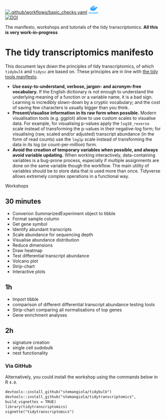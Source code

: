 <!-- badges: start -->
[![.github/workflows/basic_checks.yaml](https://github.com/stemangiola/tidytranscriptomics/workflows/.github/workflows/basic_checks.yaml/badge.svg)](https://github.com/stemangiola/tidytranscriptomics/actions) [![Docker](https://github.com/Bioconductor/BioC2020/raw/master/docs/images/docker_icon.png)](https://hub.docker.com/repository/docker/stemangiola/tidytranscriptomics) 	
[![DOI](https://zenodo.org/badge/DOI/10.5281/zenodo.3959148.svg)](https://doi.org/10.5281/zenodo.3959148)
<!-- badges: end -->


The manifesto, workshops and tutorials of the tidy transcriptomics.
**All this is very work-in-progress**

# The tidy transcriptomics manifesto
This document lays down the principles of tidy transcriptomics, of which `tidybulk` and `tidysc` are based on. These principles are in line with [the tidy tools manifesto](https://cran.r-project.org/web/packages/tidyverse/vignettes/manifesto.html).

- **Use easy-to-understand, verbose, jargon- and acronym-free vocabulary.** If the English dictionary is not enough to understand the underlying meaning of a function or a variable name, it is a bad sign. Learning is incredibly slown-down by a cryptic vocabulary; and the cost of saving few characters is usually bigger than you think.
- **Present/visualise information in its raw form when possible.** Modern visualisation tools (e.g. ggplot) allow to use custom scales to visualise data. For example, for visualising p-values apply the `log10_reverse` scale instead of transforming the p-values in their negative-log form; for visualising (raw, scaled and/or adjusted) transcript abundance (in the form of read counts) use the `log1p` scale instead of transforming the data in its log (or count-per-million) form.
- **Avoid the creation of temporary variables when possible, and always avoid variable updating.** When working interactively, data-containing variables is a bug-prone process, especially if multiple assignments are done on the same variable though the workflow. The main utility of variables should be to store data that is used more than once. Tidyverse allows extremely complex operations in a functional way.


Workshops

## 30 minutes

- Converion SummarizedExperiment object to tibble
- Format sample column
- Get gene symbol
- Identify abundant transcripts
- Scale abundance for sequencing depth
- Visualise abundance distribution
- Reduce dimensions
- Draw heatmap
- Test differential transcript abundance
- Volcano plot
- Strip-chart
- Interactive plots


## 1h

- Import tibble
- comparison of different differential transcript abundance testing tools
- Strip-chart comparing all normalisations of top genes
- Gene enrichment analyses

## 2h

- signature creation
- single cell sudobulk
- nest functionality


### Via GitHub

Alternatively, you could install the workshop using the commands below in R `4.0`.

```
devtools::install_github("stemangiola/tidybulk")
devtools::install_github("stemangiola/tidytranscriptomics", build_vignettes = TRUE)
library(tidytranscriptomics)
vignette("tidytranscriptomics")
```
